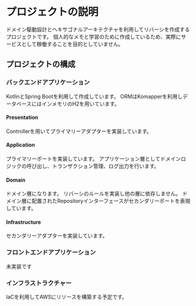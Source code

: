 # プロジェクトの説明
ドメイン駆動設計とヘキサゴナルアーキテクチャを利用してリバーシを作成するプロジェクトです。
個人的なメモと学習のために作成しているため、実際にサービスとして稼働することを目的としていません。

## プロジェクトの構成

### バックエンドアプリケーション

KotlinとSpring Bootを利用して作成しています。
ORMはKomapperを利用しデータベースにはインメモリのH2を用いています。

#### Presentation

Controllerを用いてプライマリーアダプターを実装しています。

#### Application

プライマリーポートを実装しています。
アプリケーション層としてドメインロジックの呼び出し、トランザクション管理、ログ出力を行います。

#### Domain

ドメイン層になります。
リバーシのルールを実装し他の層に依存しません。
ドメイン層に配置されたRepositoryインターフェースがセカンダリーポートを表現しています。

#### Infrastructure

セカンダリーアダプターを実装しています。

### フロントエンドアプリケーション

未実装です

### インフラストラクチャー

IaCを利用してAWSにリソースを構築する予定です。

